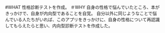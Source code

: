 #WHAT
性格診断テストを作成。
＃WHY
自身の性格で悩んでいたところ、本がきっかけで、自身が内向型であることを自覚。
自分以外に同じようなことで悩んでいる人たちがいれば、このアプリをきっかけに、自身の性格について再認識してもらえたらと思い、内向型診断テストを作成した。
